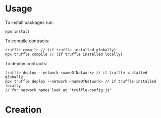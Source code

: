 # Usage

To install packages run:

    npm install

To compile contracts: 

    truffle compile // (if truffle installed globally)
    npx truffle compile // (if truffle installed locally)

To deploy contracts: 

    truffle deploy --network <nameOfNetwork> // if truffle installed globally
    npx truffle deploy --network <nameOfNetwork> // if truffle installed locally
    // for network names look at "truffle-config.js"


# Creation
    



